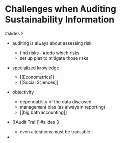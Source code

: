 # Challenges when Auditing Sustainability Information
#slides 2

- auditing is always about assessing risk
	- find risks - #todo which risks
	- set up plan to mitigate those risks

- specialized knowledge
	- [[Econometrics]]
	- [[Social Sciences]]

- objectivity
	- dependability of the data disclosed
	- management bias (as always in reporting)
	- [[big bath accounting]]

- [[Audit Trail]] #slides 3
	- even alterations must be traceable
- 